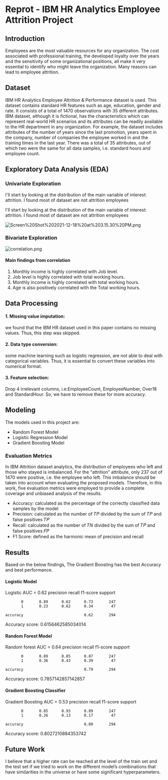 # Reprot - IBM HR Analytics Employee Attrition Project

## Introduction

Employees are the most valuable resources for any
organization. The cost associated with professional training, the
developed loyalty over the years and the sensitivity of some
organizational positions, all make it very essential to identify
who might leave the organization. Many reasons can lead to
employee attrition.

## Dataset

IBM HR Analytics Employee Attrition & Performance dataset is used. This dataset contains standard HR features such as age, education, gender and rate. It consists of a total of 1470 observations with 35 different attributes. IBM dataset, although it is fictional, has the characteristics which can represent real-world HR scenarios and its attributes can be readily available to the HR department in any organization. For example, the dataset includes attributes of the number of years since the last promotion, years spent in the company, number of companies the employee worked in and the training times in the last year. There was a total of 35 attributes, out of which two were the same for all data samples, i.e. standard hours and employee count.

## Exploratory Data Analysis (EDA)

### Univariate Exploration

I'll start by looking at the distribution of the main variable of interest: attrition. I found most of dataset are not attrition employees

I'll start by looking at the distribution of the main variable of interest: attrition. I found most of dataset are not attrition employees

![Screen%20Shot%202021-12-18%20at%203.15.30%20PM.png](attachment:Screen%20Shot%202021-12-18%20at%203.15.30%20PM.png)

### Bivariate Exploration

![correlation.png](attachment:correlation.png)

#### Main findings from correlation 
1. Monthly income is highly correlated with Job level.
2. Job level is highly correlated with total working hours.
3. Monthly income is highly correlated with total working hours.
4. Age is also positively correlated with the Total working hours.

## Data Processing

#### 1. Missing value imputation: 
we found that the IBM HR dataset used in this paper contains no missing values. Thus, this step was skipped.
#### 2. Data type conversion: 
some machine learning such as logistic regression, are not able to deal with categorical variables. Thus, it is essential to convert these variables into numerical format.
#### 3. Feature selection:
Drop 4 irrelevant columns, i.e:EmployeeCount, EmployeeNumber, Over18 and StandardHour. So, we have to remove these for more accuracy.


## Modeling

The models used in this project are:
- Random Forest Model
- Logistic Regression Model
- Gradient Boosting Model

### Evaluation Metrics

In IBM Attrition dataset analytics, the distribution of employees who left and those who stayed is imbalanced. For the “attrition” attribute, only 237 out of 1470 were positive, i.e. the employee who left. This imbalance should be taken into account when evaluating the proposed models. Therefore, in this work, five evaluation metrics were employed to provide a complete coverage and unbiased analysis of the results.

- Accuracy: calculated as the percentage of the correctly classified data samples by the model
- Precision: calculated as the number of 𝑇𝑃 divided by the sum of 𝑇𝑃 and false positives 𝑇𝑃
- Recall: calculated as the number of 𝑇𝑁 divided by the sum of 𝑇𝑃 and false positives 𝐹𝑃
- F1 Score: defined as the harmonic mean of precision and recall

## Results

Based on the below findings, The Gradient Boosting has the best Accuracy and best performance. 

#### Logistic Model
 
 Logistic AUC = 0.62
              precision    recall  f1-score   support

           0       0.89      0.62      0.73       247
           1       0.23      0.62      0.34        47

    accuracy                           0.62       294

Accuracy score: 0.6156462585034014

#### Random Forest Model 
 
 
Random forest AUC = 0.64
              precision    recall  f1-score   support

           0       0.89      0.85      0.87       247
           1       0.36      0.43      0.39        47

    accuracy                           0.79       294

Accuracy score: 0.7857142857142857

#### Gradient Boosting Classifier
 
 
Gradient Boosting AUC = 0.53
              precision    recall  f1-score   support

           0       0.85      0.93      0.89       247
           1       0.26      0.13      0.17        47

    accuracy                           0.80       294

Accuracy score: 0.8027210884353742

## Future Work

I believe that a higher rate can be reached at the level of the train set and the test set if we tried to work on the different model’s combinations that have similarities in the universe or have some significant hyperparameters. 


```python

```
